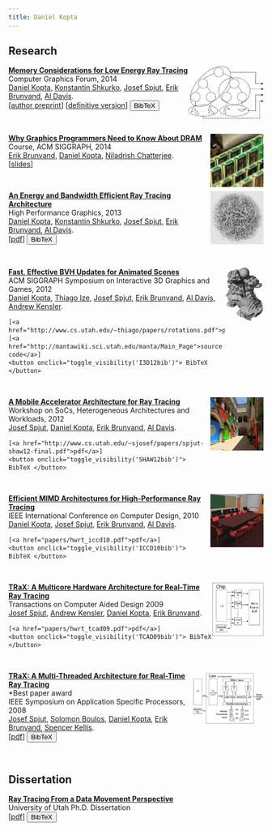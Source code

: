 ```yaml
---
title: Daniel Kopta
---
```



<script type="text/javascript"><!-- function toggle_visibility(id) { var e = document.getElementById(id); if(e.style.display == 'block') e.style.display = 'none'; else e.style.display = 'block'; } //--></script>


## Research

<script type="text/javascript">
<!-- 
    function toggle_visibility(id) { 
       var e = document.getElementById(id); 
       if(e.style.display == 'block') 
          e.style.display = 'none'; 
       else e.style.display = 'block'; 
    } 
//--></script>


<style>
img {
    float: right;
}
</style>

<p><img src="images/CGF14.png" height="105">
<a href="http://onlinelibrary.wiley.com/doi/10.1111/cgf.12458/abstract?systemMessage=Wiley+Online+Library+will+be+disrupted+9th+Aug+from+10-2+BST+for+essential+maintenance.+Pay+Per+View+will+be+unavailable+from+10-6+BST."><strong>Memory Considerations for Low Energy Ray Tracing</strong></a>
<br>
    Computer Graphics Forum, 2014<br>
    <a href="http://www.cs.utah.edu/~dkopta">Daniel Kopta</a>,
    <a href="http://www.cs.utah.edu/~kshkurko/">Konstantin Shkurko</a>,
    <a href="http://www.cs.utah.edu/~sjosef/">Josef Spjut</a>,
    <a href="http://www.cs.utah.edu/~elb/">Erik Brunvand</a>,
    <a href="http://www.cs.utah.edu/~ald/">Al Davis</a>.
    <br>
    [<a href="papers/hwrt_cgf14.pdf">author preprint</a>]
    [<a href="http://onlinelibrary.wiley.com/doi/10.1111/cgf.12458/abstract?systemMessage=Wiley+Online+Library+will+be+disrupted+9th+Aug+from+10-2+BST+for+essential+maintenance.+Pay+Per+View+will+be+unavailable+from+10-6+BST.">definitive version</a>]
    <button onclick="toggle_visibility('CGF14bib')"> BibTeX </button>
</p>

<div id="CGF14bib" style='display:none'>
<pre>
@article {CGF:CGF12458,
author = {Kopta, D. and Shkurko, K. and Spjut, J. and Brunvand, E. and Davis, A.},
title = {Memory Considerations for Low Energy Ray Tracing},
journal = {Computer Graphics Forum},
issn = {1467-8659},
url = {http://dx.doi.org/10.1111/cgf.12458},
doi = {10.1111/cgf.12458},
pages = {n/a--n/a},
keywords = {architecture for accelerated graphics computing, hardware,
graphics hardware, ray casting/tracing hardware, 
I.3.1 [Computer Graphics]: Hardware Architecture&mdash;Parallel Processing;
I.3.7 [Computer Graphics]: Three-Dimensional Graphics and Realism&mdash;Raytracing},
year = {2014},
}
</pre>
</div>

<br>

<p><img src="images/DRAM.png" height="105">
<a href="http://s2014.siggraph.org/attendees/courses/events/why-graphics-programmers-need-know-about-dram.html"><strong>Why Graphics Programmers Need to Know About DRAM</strong></a>
<br>
    Course, ACM SIGGRAPH, 2014<br>
    <a href="http://www.cs.utah.edu/~elb/">Erik Brunvand</a>,
    <a href="http://www.cs.utah.edu/~dkopta">Daniel Kopta</a>,
    <a href="http://www.cs.utah.edu/~nil/">Niladrish Chatterjee</a>.
    <br>
    [<a href="papers/DRAM-SIGGRAPH14_post.pdf">slides</a>]
<p>

<br>

<p><img src="images/HPG13.png" height="105">
<a href="papers/hwrt_hpg13.pdf"><strong>An Energy and Bandwidth Efficient Ray Tracing Architecture</strong></a>
    <br>
    High Performance Graphics, 2013<br>
    <a href="http://www.cs.utah.edu/~dkopta">Daniel Kopta</a>,
    <a href="http://www.cs.utah.edu/~kshkurko/">Konstantin Shkurko</a>,
    <a href="http://www.cs.utah.edu/~sjosef/">Josef Spjut</a>,
    <a href="http://www.cs.utah.edu/~elb/">Erik Brunvand</a>,
     <a href="http://www.cs.utah.edu/~ald/">Al Davis</a>.
    <br>
    [<a href="papers/hwrt_hpg13.pdf">pdf</a>]
    <button onclick="toggle_visibility('HPG13bib')"> BibTeX </button>
<p>

<div id="HPG13bib" style='display:none'>
<pre>
@inproceedings{Kopta-HPG13,
 author = {Kopta, Daniel and Shkurko, Konstantin and Spjut, Josef and Brunvand, Erik and Davis, Al},
 title = {An Energy and Bandwidth Efficient Ray Tracing Architecture},
 booktitle = {Proceedings of the 5th High-Performance Graphics Conference},
 series = {HPG '13},
 year = {2013},
 isbn = {978-1-4503-2135-8},
 location = {Anaheim, California},
 pages = {121--128},
 numpages = {8},
 url = {http://doi.acm.org/10.1145/2492045.2492058},
 doi = {10.1145/2492045.2492058},
 acmid = {2492058},
 publisher = {ACM},
 address = {New York, NY, USA},
 keywords = {bandwidth reduction, energy reduction, persistent pipelines, ray tracing, streaming},
}
</pre>
</div>

<br>

<p><img src="images/I3D12.png" height="105">
<a href="http://www.cs.utah.edu/~thiago/papers/rotations.pdf"><strong>Fast, Effective BVH Updates for Animated Scenes</strong></a>
<br>
    ACM SIGGRAPH Symposium on Interactive 3D Graphics and Games, 2012<br>
    <a href="http://www.cs.utah.edu/~dkopta">Daniel Kopta</a>,
    <a href="http://www.cs.utah.edu/~thiago">Thiago Ize</a>,
    <a href="http://www.cs.utah.edu/~sjosef/">Josef Spjut</a>,
    <a href="http://www.cs.utah.edu/~elb/">Erik Brunvand</a>,
    <a href="http://www.cs.utah.edu/~ald/">Al Davis</a>,
    <a href="http://www.cs.utah.edu/~aek">Andrew Kensler</a>.
    <br>

    [<a href="http://www.cs.utah.edu/~thiago/papers/rotations.pdf">pdf</a>]
    [<a href="http://mantawiki.sci.utah.edu/manta/Main_Page">source code</a>]
    <button onclick="toggle_visibility('I3D12bib')"> BibTeX </button>
<p>

<div id="I3D12bib" style='display:none'>
<pre>
@inproceedings{Kopta-I3D12,
 author = {Kopta, Daniel and Ize, Thiago and Spjut, Josef and Brunvand, Erik and Davis, Al and Kensler, Andrew},
 title = {Fast, Effective BVH Updates for Animated Scenes},
 booktitle = {Proceedings of the ACM SIGGRAPH Symposium on Interactive 3D Graphics and Games},
 series = {I3D '12},
 year = {2012},
 isbn = {978-1-4503-1194-6},
 location = {Costa Mesa, California},
 pages = {197--204},
 numpages = {8},
 url = {http://doi.acm.org/10.1145/2159616.2159649},
 doi = {10.1145/2159616.2159649},
 acmid = {2159649},
 publisher = {ACM},
 address = {New York, NY, USA},
 keywords = {acceleration structures, bounding volume hierarchies, dynamic scenes, parallel update, ray tracing, tree rotations},
} 
</pre>
</div>

<br>

<p><img src="images/SHAW12.png" height="105">
<a href="http://www.cs.utah.edu/~sjosef/papers/spjut-shaw12-final.pdf"> <strong>A Mobile Accelerator Architecture for Ray Tracing</strong></a>
<br>
    Workshop on SoCs, Heterogeneous Architectures and Workloads, 2012<br>
    <a href="http://www.cs.utah.edu/~sjosef/">Josef Spjut</a>,
    <a href="http://www.cs.utah.edu/~dkopta">Daniel Kopta</a>,
    <a href="http://www.cs.utah.edu/~elb/">Erik Brunvand</a>,
    <a href="http://www.cs.utah.edu/~ald/">Al Davis</a>.
    <br>

    [<a href="http://www.cs.utah.edu/~sjosef/papers/spjut-shaw12-final.pdf">pdf</a>]
    <button onclick="toggle_visibility('SHAW12bib')"> BibTeX </button>
<p>

<div id="SHAW12bib" style='display:none'>
<pre>
@InProceedings{Spjut-SHAW12,
  author =   {Josef Spjut and Daniel Kopta and Erik Brunvand and Al Davis},
  title =    {A Mobile Accelerator Architecture for Ray Tracing},
  booktitle =    {3rd Workshop on SoCs, Heterogeneous Architectures and Workloads (SHAW-3)},
  year =     2012,
}
</pre>
</div>

<br>

<p><img src="images/ICCD10.png" height="105">
<a href="papers/hwrt_iccd10.pdf"><strong>Efficient MIMD Architectures for High-Performance Ray Tracing</strong></a>
<br>
    IEEE International Conference on Computer Design, 2010<br>
    <a href="http://www.cs.utah.edu/~dkopta">Daniel Kopta</a>,
    <a href="http://www.cs.utah.edu/~sjosef/">Josef Spjut</a>,
    <a href="http://www.cs.utah.edu/~elb/">Erik Brunvand</a>,
     <a href="http://www.cs.utah.edu/~ald/">Al Davis</a>.
    <br>

    [<a href="papers/hwrt_iccd10.pdf">pdf</a>]
    <button onclick="toggle_visibility('ICCD10bib')"> BibTeX </button>
<p>

<div id="ICCD10bib" style='display:none'>
<pre>
@INPROCEEDINGS{Kopta-ICCD10,
author={Daniel Kopta and Josef Spjut and Erik Brunvand and Alan Davis},
booktitle={IEEE International Conference on Computer Design (ICCD)},
title={Efficient {MIMD} architectures for high-performance ray tracing},
year={2010},
}
</pre>
</div>

<br>

<p><img src="images/TCAD09.png" height="105">
<a href="papers/hwrt_tcad09.pdf"><strong>TRaX: A Multicore Hardware Architecture for Real-Time Ray Tracing</strong> </a>
<br>
    Transactions on Computer Aided Design 2009<br>
    <a href="http://www.cs.utah.edu/~sjosef/">Josef Spjut</a>,
    <a href="http://www.cs.utah.edu/~aek/">Andrew Kensler</a>,
    <a href="http://www.cs.utah.edu/~dkopta">Daniel Kopta</a>,
    <a href="http://www.cs.utah.edu/~elb/">Erik Brunvand</a>.
    <br>

    [<a href="papers/hwrt_tcad09.pdf">pdf</a>]
    <button onclick="toggle_visibility('TCAD09bib')"> BibTeX </button>
<p>

<div id="TCAD09bib" style='display:none'>
<pre>
@article{Spjut-TCAD09,
 author = {Spjut, Josef and Kensler, Andrew and Kopta, Daniel and Brunvand, Erik},
 title = {TRaX: A Multicore Hardware Architecture for Real-time Ray Tracing},
 journal = {Trans. Comp.-Aided Des. Integ. Cir. Sys.},
 issue_date = {December 2009},
 volume = {28},
 number = {12},
 month = dec,
 year = {2009},
 issn = {0278-0070},
 pages = {1802--1815},
 numpages = {14},
 url = {http://dx.doi.org/10.1109/TCAD.2009.2028981},
 doi = {10.1109/TCAD.2009.2028981},
 acmid = {1721250},
 publisher = {IEEE Press},
 address = {Piscataway, NJ, USA},
 keywords = {Computer architecture, computer architecture, computer graphics, ray tracing},
}
</pre>
</div>

<br>

<p><img src="images/SASP08.png" height="105">
<a href="papers/hwrt_sasp08.pdf"><strong>TRaX: A Multi-Threaded Architecture for Real-Time Ray Tracing</strong> </a>
<br>
    *Best paper award <br>
    IEEE Symposium on Application Specific Processors, 2008<br>
    <a href="http://www.cs.utah.edu/~sjosef/">Josef Spjut</a>,
    <a href="http://graphics.stanford.edu/~boulos/">Solomon Boulos</a>,
    <a href="http://www.cs.utah.edu/~dkopta">Daniel Kopta</a>,
    <a href="http://www.cs.utah.edu/~elb/">Erik Brunvand</a>,
    <a href="http://www.ece.utah.edu/~skellis/">Spencer Kellis</a>.
    <br>
    [<a href="papers/hwrt_sasp08.pdf">pdf</a>]
    <button onclick="toggle_visibility('SASP08bib')"> BibTeX </button>
<p>

<div id="SASP08bib" style='display:none'>
<pre>
@inproceedings{Spjut-SASP08,
 author = {Spjut, Josef and Boulos, Solomon and Kopta, Daniel and Brunvand, Erik and Kellis, Spencer},
 title = {TRaX: A Multi-Threaded Architecture for Real-Time Ray Tracing},
 booktitle = {Proceedings of the 2008 Symposium on Application Specific Processors},
 series = {SASP '08},
 year = {2008},
 isbn = {978-1-4244-2333-0},
 pages = {108--114},
 numpages = {7},
 url = {http://dx.doi.org/10.1109/SASP.2008.4570794},
 doi = {10.1109/SASP.2008.4570794},
 acmid = {1549691},
 publisher = {IEEE Computer Society},
 address = {Washington, DC, USA},
}
</pre>
</div>

<br>

<h2>Dissertation</h2>

<a href="papers/kopta_dissertation.pdf"> <strong>Ray Tracing From a Data Movement Perspective</strong></a>
    <br>University of Utah Ph.D. Dissertation<br>
    [<a href="kopta_dissertation.pdf">pdf</a>]
    <button onclick="toggle_visibility('DISSERTATIONbib')"> BibTeX </button>
<p>

<div id="DISSERTATIONbib" style='display:none'>
<pre>
@phdthesis{Kopta-thesis16,
author = {Daniel Kopta},
title = {{Ray Tracing From a Data Movement Perspective}},
school = {The University of Utah},
year = {2016},
month = {May}
}
</pre>
</div>
